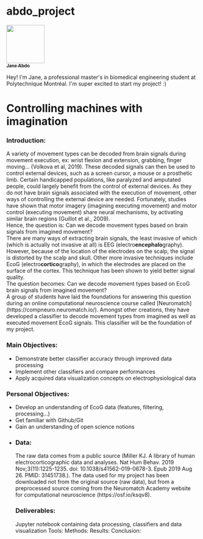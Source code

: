 # abdo_project
<a href="https://github.com/janeabdo">
   <img src="https://avatars.githubusercontent.com/u/160653193?v=4" width="100px;" alt=""/>
   <br /><sub><b>Jane Abdo</b></sub>
</a>

Hey! I'm Jane, a professional master's in biomedical engineering student at Polytechnique Montréal. I'm super excited to start my project! :) 

<h1> Controlling machines with imagination  </h1>
<h3> <strong>Introduction:</strong> </h3>
A variety of movement types can be decoded from brain signals during movement execution, ex: wrist flexion and extension, grabbing, finger moving… (Volkova et al, 2019). These decoded signals can then be used to control external devices, such as a screen cursor, a mouse or a prosthetic limb. Certain handicapped populations, like paralyzed and amputated people, could largely benefit from the control of external devices. As they do not have brain signals associated with the execution of movement, other ways of controlling the external device are needed. Fortunately, studies have shown that motor imagery (imagining executing movement) and motor control (executing movement) share neural mechanisms, by activating similar brain regions (Guillot et al., 2009). 
<br> Hence, the question is: Can we decode movement types based on brain signals from imagined movement? 
<br> There are many ways of extracting brain signals, the least invasive of which (which is actually not invasive at all) is EEG (electro<strong>encephalo</strong>graphy). However, because of the location of the electrodes on the scalp, the signal is distorted by the scalp and skull. Other more invasive techniques include EcoG (electro<strong>cortico</strong>graphy), in which the electrodes are placed on the surface of the cortex. This technique has been shown to yield better signal quality. 
<br> The question becomes: Can we decode movement types based on EcoG brain signals from imagined movement? 
<br> A group of students have laid the foundations for answering this question during an online computational neuroscience course called [Neuromatch](https://compneuro.neuromatch.io/). Amongst other creations, they have developed a classifier to decode movement types from imagined as well as executed movement EcoG signals. This classifier will be the foundation of my project.  
<h3> <strong>Main Objectives:</strong> </h3>
<ul>
<li>Demonstrate better classifier accuracy through improved data processing </li>
<li>Implement other classifiers and compare performances </li>
<li>Apply acquired data visualization concepts on electrophysiological data </li>
</ul>
<h3> <strong>Personal Objectives:</strong> </h3>
<ul>
<li>Develop an understanding of EcoG data (features, filtering, processing…)</li>
<li>Get familiar with Github/Git</li>
<li>Gain an understanding of open science notions<li>
<h3> <strong>Data:</strong> </h3>
The raw data comes from a public source (Miller KJ. A library of human electrocorticographic data and analyses. Nat Hum Behav. 2019 Nov;3(11):1225-1235. doi: 10.1038/s41562-019-0678-3. Epub 2019 Aug 26. PMID: 31451738.). The data used for my project has been downloaded not from the original source (raw data), but from a preprocessed source coming from the Neuromatch Academy website for computational neuroscience (https://osf.io/ksqv8). 
<h3> <strong>Deliverables:</strong> </h3>
Jupyter notebook containing data processing, classifiers and data visualization
Tools:
Methods:
Results:
Conclusion:


